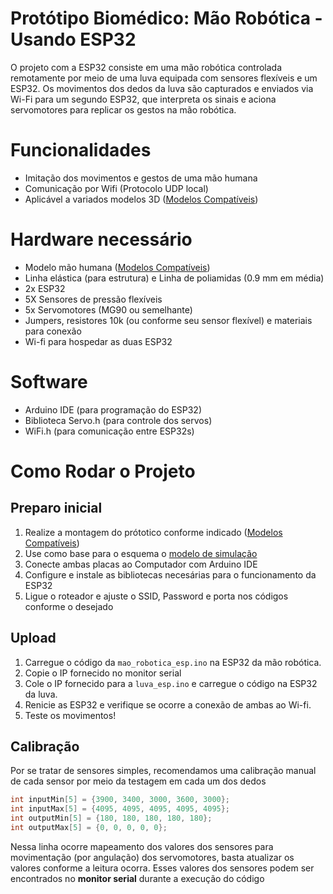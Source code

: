 # Protótipo Biomédico: Mão Robótica - Usando ESP32

O projeto com a ESP32 consiste em uma mão robótica controlada remotamente por meio de uma luva equipada com sensores flexíveis e um ESP32. Os movimentos dos dedos da luva são capturados e enviados via Wi-Fi para um segundo ESP32, que interpreta os sinais e aciona servomotores para replicar os gestos na mão robótica.

# Funcionalidades

- Imitação dos movimentos e gestos de uma mão humana
- Comunicação por Wifi (Protocolo UDP local)
- Aplicável a variados modelos 3D ([Modelos Compatíveis](compatibilidade_3d.md))

# Hardware necessário

- Modelo mão humana ([Modelos Compatíveis](compatibilidade_3d.md))
- Linha elástica (para estrutura) e Linha de poliamidas (0.9 mm em média)
- 2x ESP32
- 5X Sensores de pressão flexíveis
- 5x Servomotores (MG90 ou semelhante)
- Jumpers, resistores 10k (ou conforme seu sensor flexível) e materiais para conexão
- Wi-fi para hospedar as duas ESP32

# Software

- Arduino IDE (para programação do ESP32)
- Biblioteca Servo.h (para controle dos servos)
- WiFi.h (para comunicação entre ESP32s)

# Como Rodar o Projeto

## Preparo inicial

1. Realize a montagem do prótotico conforme indicado ([Modelos Compatíveis](compatibilidade_3d.md))
2. Use como base para o esquema o [modelo de simulação](simulacao.md)
3. Conecte ambas placas ao Computador com Arduino IDE
4. Configure e instale as bibliotecas necesárias para o funcionamento da ESP32
5. Ligue o roteador e ajuste o SSID, Password e porta nos códigos conforme o desejado

## Upload

1. Carregue o código da `mao_robotica_esp.ino` na ESP32 da mão robótica.
2. Copie o IP fornecido no monitor serial
3. Cole o IP fornecido para a `luva_esp.ino` e carregue o código na ESP32 da luva.
4. Renicie as ESP32 e verifique se ocorre a conexão de ambas ao Wi-fi.
5. Teste os movimentos!

## Calibração

Por se tratar de sensores simples, recomendamos uma calibração manual de cada sensor por meio da testagem em cada um dos dedos
```cpp
int inputMin[5] = {3900, 3400, 3000, 3600, 3000};
int inputMax[5] = {4095, 4095, 4095, 4095, 4095};
int outputMin[5] = {180, 180, 180, 180, 180};
int outputMax[5] = {0, 0, 0, 0, 0};
```
Nessa linha ocorre mapeamento dos valores dos sensores para movimentação (por angulação) dos servomotores, basta atualizar os valores conforme a leitura ocorra. Esses valores dos sensores podem ser encontrados no **monitor serial** durante a execução do código